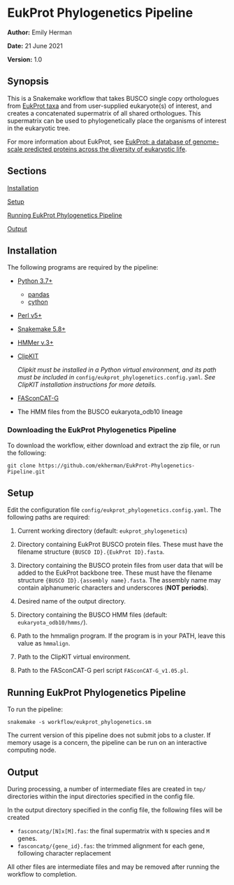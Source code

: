 # EukProt Phylogenetics Pipeline

**Author:** Emily Herman

**Date:** 21 June 2021

**Version:** 1.0

## Synopsis

This is a Snakemake workflow that takes BUSCO single copy orthologues
from [EukProt taxa](https://figshare.com/articles/dataset/EukProt_a_database_of_genome-scale_predicted_proteins_across_the_diversity_of_eukaryotic_life/12417881)
and from user-supplied eukaryote(s) of interest, and creates a concatenated
supermatrix of all shared orthologues. This supermatrix can be used to
phylogenetically place the organisms of interest in the eukaryotic tree.

For more information about EukProt, see [EukProt: a database of genome-scale predicted proteins across the diversity of eukaryotic life](https://www.biorxiv.org/content/10.1101/2020.06.30.180687v1.full.pdf).

## Sections

[Installation](#installation)

[Setup](#setup)

[Running EukProt Phylogenetics Pipeline](#running-eukprot-phylogenetics-pipeline)

[Output](#output)

## Installation

The following programs are required by the pipeline:
- [Python 3.7+](https://www.python.org/downloads/)
    - [pandas](https://pypi.org/project/pandas/)
    - [cython](https://pypi.org/project/Cython/)
- [Perl v5+](https://www.perl.org/)
- [Snakemake 5.8+](https://snakemake.readthedocs.io/en/stable/)
- [HMMer v.3+](http://hmmer.org/)
- [ClipKIT](https://jlsteenwyk.com/ClipKIT/)

    *Clipkit must be installed in a Python virtual environment, and its
path must be included in* `config/eukprot_phylogenetics.config.yaml`.
*See ClipKIT installation instructions for more details.*
- [FASconCAT-G](https://github.com/PatrickKueck/FASconCAT-G)
- The HMM files from the BUSCO eukaryota_odb10 lineage

### Downloading the EukProt Phylogenetics Pipeline

To download the workflow, either download and extract the zip file, or
run the following:

```
git clone https://github.com/ekherman/EukProt-Phylogenetics-Pipeline.git
```

## Setup

Edit the configuration file `config/eukprot_phylogenetics.config.yaml`.
The following paths are required:

1. Current working directory (default: `eukprot_phylogenetics`)
2. Directory containing EukProt BUSCO protein files. These must have the
filename structure `{BUSCO ID}.{EukProt ID}.fasta`.
3. Directory containing the BUSCO protein files from user data that will
 be added to the EukProt backbone tree. These must have the filename
structure `{BUSCO ID}.{assembly name}.fasta`. The assembly name may
contain alphanumeric characters and underscores (**NOT periods**).
4. Desired name of the output directory.

5. Directory containing the BUSCO HMM files (default:
`eukaryota_odb10/hmms/`).
6. Path to the hmmalign program. If the program is in your PATH, leave
this value as `hmmalign`.
7. Path to the ClipKIT virtual environment.
8. Path to the FASconCAT-G perl script `FASconCAT-G_v1.05.pl`.

## Running EukProt Phylogenetics Pipeline

To run the pipeline:

```
snakemake -s workflow/eukprot_phylogenetics.sm
```

The current version of this pipeline does not submit jobs to a cluster.
If memory usage is a concern, the pipeline can be run on an interactive
computing node.

## Output

During processing, a number of intermediate files are created in `tmp/`
directories within the input directories specified in the config file.

In the output directory specified in the config file, the following files
will be created

 - `fasconcatg/[N]x[M].fas`: the final supermatrix with `N` species and
`M` genes.
- `fasconcatg/{gene_id}.fas`: the trimmed alignment for each gene,
following character replacement

All other files are intermediate files and may be removed after running
the workflow to completion.
